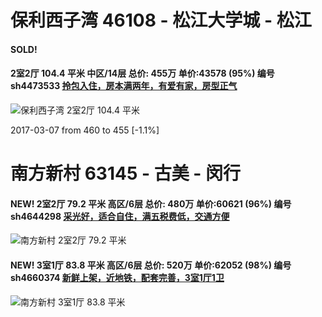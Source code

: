 # 保利西子湾 46108 - 松江大学城 - 松江

#### SOLD!
#### 2室2厅 104.4 平米 中区/14层 总价: 455万 单价:43578 (95%) 编号 sh4473533 [拎包入住，房本满两年，有爱有家，房型正气](https://href.li/?http://sh.lianjia.com/ershoufang/sh4473533.html)

![保利西子湾 2室2厅 104.4 平米](http://cdn1.dooioo.com/fetch/vp/fy/gi/20160915/2cca2cd0-2edc-4a56-aebc-f0612cf4048c.jpg_200x150.jpg)

2017-03-07 from 460 to 455 [-1.1%]

    


# 南方新村 63145 - 古美 - 闵行

#### NEW! 2室2厅 79.2 平米 高区/6层 总价: 480万 单价:60621 (96%) 编号 sh4644298 [采光好，适合自住，满五税费低，交通方便](https://href.li/?http://sh.lianjia.com/ershoufang/sh4644298.html)

![南方新村 2室2厅 79.2 平米](http://cdn1.dooioo.com/fetch/vp/fy/gi/20170519/590d172f-98ad-444a-af67-6dcfb7972835.jpg_200x150.jpg)

    
#### NEW! 3室1厅 83.8 平米 高区/6层 总价: 520万 单价:62052 (98%) 编号 sh4660374 [新鲜上架，近地铁，配套完善，3室1厅1卫](https://href.li/?http://sh.lianjia.com/ershoufang/sh4660374.html)

![南方新村 3室1厅 83.8 平米](http://cdn1.dooioo.com/fetch/vp/fy/gi/20170529/f7629987-09c6-4880-b5e9-19f68b0895c3.jpg_200x150.jpg)

    


